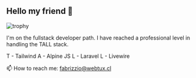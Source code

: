 ## Hello my friend 👋

![trophy](https://github-profile-trophy.vercel.app/?username=mrfabridev)

I'm on the fullstack developer path. 
I have reached a professional level in handling the TALL stack.

T - Tailwind
A - Alpine JS
L - Laravel
L - Livewire

📫 How to reach me: fabrizzio@webtux.cl
<!--
**MrFabriDev/MrFabriDev** is a ✨ _special_ ✨ repository because its `README.md` (this file) appears on your GitHub profile.

Here are some ideas to get you started:

- 🔭 I’m currently working on ...
- 🌱 I’m currently learning ...
- 👯 I’m looking to collaborate on ...
- 🤔 I’m looking for help with ...
- 💬 Ask me about ...
- 📫 How to reach me: ...
- 😄 Pronouns: ...
- ⚡ Fun fact: ...
-->
